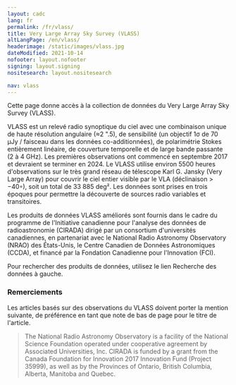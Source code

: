 ```yaml
---
layout: cadc
lang: fr
permalink: /fr/vlass/
title: Very Large Array Sky Survey (VLASS)
altLangPage: /en/vlass/
headerimage: /static/images/vlass.jpg
dateModified: 2021-10-14
nofooter: layout.nofooter
signing: layout.signing
nositesearch: layout.nositesearch

nav: vlass
---
```


<p>
  Cette page donne accès à la collection de données du Very Large Array Sky Survey (VLASS).
</p>

<p>
  VLASS est un relevé radio synoptique du ciel  avec une combinaison unique de haute résolution
  angulaire (≈2 ".5), de sensibilité (un objectif 1σ de 70 µJy / faisceau dans les données co-additionnées),
  de polarimétrie Stokes entièrement linéaire, de couverture temporelle et de large
  bande passante (2 à 4 GHz). Les premières observations ont commencé en septembre 2017 et devraient
  se terminer en 2024. Le VLASS utilise environ 5500 heures d'observations sur le très grand réseau
  de télescope Karl G. Jansky (Very Large Array) pour couvrir
  le ciel entier visible par le VLA (déclinaison &gt; −40◦), soit un total de 33 885 deg². Les données
  sont prises en trois époques pour permettre la découverte de sources radio variables et transitoires.
</p>
<p>
  Les produits de données VLASS améliorés sont fournis dans le cadre du programme de
  l'Initiative canadienne pour l'analyse des données de radioastronomie (CIRADA) dirigé
  par un consortium d'universités canadiennes, en partenariat avec le National Radio Astronomy Observatory (NRAO)
  des États-Unis, le Centre Canadien de Données Astronomiques (CCDA),
  et financé par la Fondation Canadienne pour l'Innovation (FCI).
</p>
<p>
Pour rechercher des produits de données, utilisez le lien Recherche des données à gauche.
</p>

<div class="about_text">
  <h3>Remerciements</h3> 

  <p>
    Les articles basés sur des observations du VLASS doivent porter la mention suivante,
    de préférence en tant que note de bas de page pour le titre de l'article.
  </p>

  <blockquote>
    The National Radio Astronomy Observatory is a facility of the National Science Foundation
    operated under cooperative agreement by Associated Universities, Inc. CIRADA is funded by a
    grant from the Canada Foundation for Innovation 2017 Innovation Fund (Project 35999),
    as well as by the Provinces of Ontario, British Columbia, Alberta, Manitoba and Quebec.
  </blockquote>

</div>
